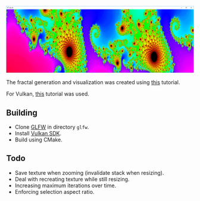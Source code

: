 ![alt text](example.png?raw=true)

The fractal generation and visualization was created using [this](https://www.codingame.com/playgrounds/2358/how-to-plot-the-mandelbrot-set/mandelbrot-set) tutorial.

For Vulkan, [this](https://vulkan-tutorial.com/) tutorial was used.

## Building
* Clone [GLFW](https://github.com/glfw/glfw) in directory `glfw`.
* Install [Vulkan SDK](https://www.lunarg.com/vulkan-sdk/).
* Build using CMake.

## Todo
* Save texture when zooming (invalidate stack when resizing).
* Deal with recreating texture while still resizing.
* Increasing maximum iterations over time.
* Enforcing selection aspect ratio.
